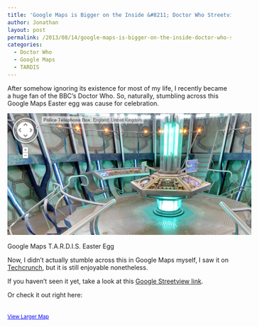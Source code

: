 ```yaml
---
title: 'Google Maps is Bigger on the Inside &#8211; Doctor Who Streetview Easter Egg'
author: Jonathan
layout: post
permalink: /2013/08/14/google-maps-is-bigger-on-the-inside-doctor-who-streetview-easter-egg/
categories:
  - Doctor Who
  - Google Maps
  - TARDIS
---
```

After somehow ignoring its existence for most of my life, I recently became a huge fan of the BBC&#8217;s Doctor Who. So, naturally, stumbling across this Google Maps Easter egg was cause for celebration.

<div id="attachment_269" class="wp-caption aligncenter" style="width: 560px">
  <a href="/images/posts/2013/08/google-maps-easter-egg-tardis.png"><img class="size-full wp-image-269" alt="Google Maps T.A.R.D.I.S. Easter Egg" src="/images/posts/2013/08/google-maps-easter-egg-tardis-e1376468147411.png" width="550" height="275" /></a><p class="wp-caption-text">
    Google Maps T.A.R.D.I.S. Easter Egg
  </p>
</div>

Now, I didn&#8217;t actually stumble across this in Google Maps myself, I saw it on <a title="Techcrunch Doctor Who Google Maps Easter Egg" href="http://techcrunch.com/2013/08/13/google-maps-doctor-who-tardis-easter-egg/" target="_blank">Techcrunch</a>, but it is still enjoyable nonetheless.

If you haven&#8217;t seen it yet, take a look at this <a title="Doctor Who Google Streetview Interior" href="https://maps.google.com/maps?hl=en&ll=51.492132,-0.192862&spn=0.00521,0.009645&sll=51.492140,-0.193028&layer=c&cid=12502927659667388442&panoid=H5FWWz1tdn4AAAQIt7zt5A&cbp=13,283.27,,0,31.62&gl=US&t=m&cbll=51.492159,-0.192966&z=17" target="_blank">Google Streetview link</a>.

Or check it out right here:

<div style="margin-left: auto; margin-right:auto; width:560px;">
  <br /><small><a href="https://maps.google.com/maps?hl=en&sll=51.492140,-0.193028&layer=c&cid=12502927659667388442&panoid=c9UMhWP_MWm9U0L48xEjYw&cbp=13,283.27,,0,31.62&gl=US&t=m&cbll=51.492132,-0.192862&ie=UTF8&hq=&hnear=&ll=51.492159,-0.19092&spn=0.005291,0.013937&source=embed" style="color:#0000FF;text-align:left">View Larger Map</a></small>
</div>
